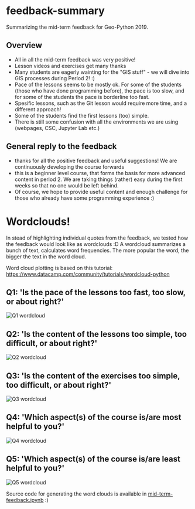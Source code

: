 # feedback-summary


Summarizing the mid-term feedback for Geo-Python 2019. 

## Overview
- All in all the mid-term feedback was very positive!
- Lesson videos and exercises get many thanks 
- Many students are eagerly wainting for the "GIS stuff" - we will dive into GIS processes during Period 2! :)
- Pace of the lessons seems to be mostly ok. For some of the students (those who have done programming before), the pace is too slow, and for some of the students the pace is borderline too fast.
- Spesific lessons, such as the Git lesson would require more time, and a different approach! 
- Some of the students find the first lessons (too) simple.
- There is still some confusion with all the environments we are using (webpages, CSC, Jupyter Lab etc.)

## General reply to the feedback
- thanks for all the positive feedback and useful suggestions! We are continuously developing the course forwards
- this is a beginner level course, that forms the basis for more advanced content in period 2. We are taking things (rather) easy during the first weeks so that no one would be left behind. 
- Of course, we hope to provide useful content and enough challenge for those who already have some programming experience :) 

# Wordclouds!
In stead of highlighting individual quotes from the feedback, we tested how the feedback would look like as wordclouds :D 
A wordcloud summarizes a bunch of text, calculates word frequencies. The more popular the word, the bigger the text in the word cloud.

Word cloud plotting is based on this tutorial: https://www.datacamp.com/community/tutorials/wordcloud-python


## Q1: 'Is the pace of the lessons too fast, too slow, or about right?'

![Q1 wordcloud](fig/wordcloud_Q1.png)

## Q2: 'Is the content of the lessons too simple, too difficult, or about right?'

![Q2 wordcloud](fig/wordcloud_Q2.png)


## Q3: 'Is the content of the exercises too simple, too difficult, or about right?'

![Q3 wordcloud](fig/wordcloud_Q3.png)

## Q4: 'Which aspect(s) of the course is/are most helpful to you?'

![Q4 wordcloud](fig/wordcloud_Q4.png)


## Q5: 'Which aspect(s) of the course is/are least helpful to you?'

![Q5 wordcloud](fig/wordcloud_Q5.png)




Source code for generating the word clouds is available in [mid-term-feedback.ipynb](mid-term-feedback.ipynb) :)

